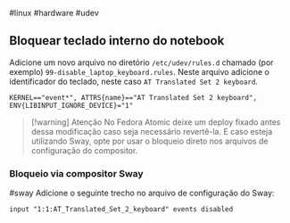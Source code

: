 #linux #hardware #udev
## Bloquear teclado interno do notebook
Adicione um novo arquivo no diretório `/etc/udev/rules.d` chamado (por exemplo) `99-disable_laptop_keyboard.rules`. Neste arquivo adicione o identificador do teclado, neste caso `AT Translated Set 2 keyboard`.

```
KERNEL=="event*", ATTRS{name}=="AT Translated Set 2 keyboard", ENV{LIBINPUT_IGNORE_DEVICE}="1"
```
> [!warning] Atenção
> No Fedora Atomic deixe um deploy fixado antes dessa modificação caso seja necessário revertê-la. E caso esteja utilizando Sway, opte por usar o bloqueio direto nos arquivos de configuração do compositor.

### Bloqueio via compositor Sway
#sway
Adicione o seguinte trecho no arquivo de configuração do Sway:

```
input "1:1:AT_Translated_Set_2_keyboard" events disabled
```
